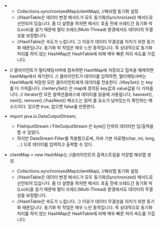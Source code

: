 *   
	- Collections.synchronizedMap(clientMap); //해쉬맵 동기화 설정.
    - //HashTable은 데이터 변경 메서드가 모두 동기화(Synchronized) 메서드로 선언되어 있습니다. 좀 더 설명을 하자면 메서드 호출 전에 쓰레드간 동기화 락(Lock)을 걸기 때문에 멀티 쓰레드(Multi-Thread) 환경에서도 데이터의 무결성을 보장합니다.
    - //HashTable은 속도가 느립니다. 그 이유가 데이터 무결성을 지키기 위한 동기화 때문입니다. 동기화 락 작업은 매우 느린 동작입니다. 즉 상대적으로 동기화 처리를 하지 않는 HashMap은 HashTable에 비해 매우 빠른 처리 속도를 가집니다.

*
    // 클라이언트가 멀티채팅서버에 접속하면 HashMap에 저장되고 접속을 해제하면 hashMap에서 제거한다.
    // 클라이언트가 데이터를 입력하면, 멀티채팅서버는 HashMap에 저장된 모든 클라이언트에게 데이터를 전송한다.
    //KeySet() 는 key 를 다 가져옵니다.
    //enterySet() 은 map에 정의된 key값과 value값을 다 가져옵니다.
    // iterator란 모든 컬렉션클래스에 데이터를 읽을때 사용됩니다, hasnext(), next(), remove()
    //hasNext() 메소드는 읽어 올 요소가 남아있는지 확인하는 메소드이다. 있으면 true, 없으면 false를 반환한다.
    
* import java.io.DataOutputStream;
  - FileInputStream / FileOutputStream 은 byte[] 단위의 데이터만 입/출력을 할 수 있었다.
  - 하지만 DataStream Filter를 적용함으로써, 자바 기본 자료형(char, int, long, ...) 으로 데이터를 입력하고 출력할 수 있다.


* clientMap = new HashMap(); //클라이언트의 출력스트림을 저장할 해쉬맵 생성.
    - Collections.synchronizedMap(clientMap); //해쉬맵 동기화 설정.
    - //HashTable은 데이터 변경 메서드가 모두 동기화(Synchronized) 메서드로 선언되어 있습니다. 좀 더 설명을 하자면 메서드 호출 전에 쓰레드간 동기화 락(Lock)을 걸기 때문에 멀티 쓰레드(Multi-Thread) 환경에서도 데이터의 무결성을 보장합니다.
    - //HashTable은 속도가 느립니다. 그 이유가 데이터 무결성을 지키기 위한 동기화 때문입니다. 동기화 락 작업은 매우 느린 동작입니다. 즉 상대적으로 동기화 처리를 하지 않는 HashMap은 HashTable에 비해 매우 빠른 처리 속도를 가집니다.